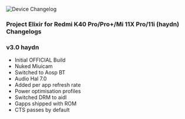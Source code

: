 ![Device Changelog](https://i.imgur.com/C0Wcdr5.png)

### Project Elixir for Redmi K40 Pro/Pro+/Mi 11X Pro/11i (haydn) Changelogs

### v3.0 haydn

- Initial OFFICIAL Build
- Nuked Miuicam
- Switched to Aosp BT
- Audio Hal 7.0
- Added per app refresh rate
- Power optimisation profiles
- Switched DRM to aidl
- Gapps shipped with ROM
- CTS passes by default
